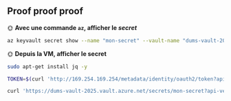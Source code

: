 ## Proof proof proof

🌞 **Avec une commande `az`, afficher le *secret***

```bash
az keyvault secret show --name "mon-secret" --vault-name "dums-vault-2025" --query value -o tsv
```

🌞 **Depuis la VM, afficher le secret**

```bash
sudo apt-get install jq -y

TOKEN=$(curl 'http://169.254.169.254/metadata/identity/oauth2/token?api-version=2018-02-01&resource=https%3A%2F%2Fvault.azure.net' -H 'Metadata: true' | jq -r .access_token)

curl 'https://dums-vault-2025.vault.azure.net/secrets/mon-secret?api-version=7.0' -H "Authorization: Bearer $TOKEN" | jq -r .value
```